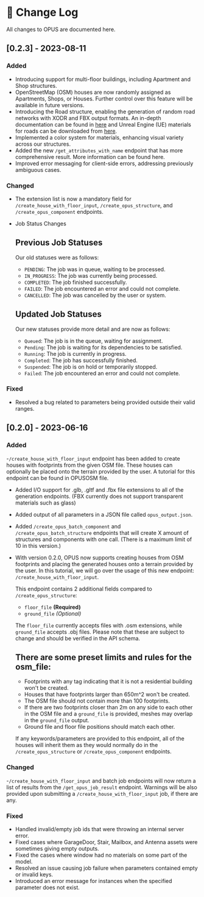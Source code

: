 # 📝 Change Log

All changes to OPUS are documented here.

## \[0.2.3] - 2023-08-11

### Added

* Introducing support for multi-floor buildings, including Apartment and Shop structures.
* OpenStreetMap (OSM) houses are now randomly assigned as Apartments, Shops, or Houses. Further control over this feature will be available in future versions.
* Introducing the Road structure, enabling the generation of random road networks with XODR and FBX output formats. An in-depth documentation can be found in [here](road\_supports.md) and Unreal Engine (UE) materials for roads can be downloaded from [here](https://drive.google.com/file/d/1wv0\_EHfYJGfHfEpv1x3QV50m9NI4kc7e/view?usp=sharing).
* Implemented a color system for materials, enhancing visual variety across our structures.
* Added the new `/get_attributes_with_name` endpoint that has more comprehensive result. More information can be found here.
* Improved error messaging for client-side errors, addressing previously ambiguous cases.

### Changed

* The extension list is now a mandatory field for `/create_house_with_floor_input`, `/create_opus_structure`, and `/create_opus_component` endpoints.
*   Job Status Changes

    ## Previous Job Statuses

    Our old statuses were as follows:

    * `PENDING`: The job was in queue, waiting to be processed.
    * `IN_PROGRESS`: The job was currently being processed.
    * `COMPLETED`: The job finished successfully.
    * `FAILED`: The job encountered an error and could not complete.
    * `CANCELLED`: The job was cancelled by the user or system.

    ## Updated Job Statuses

    Our new statuses provide more detail and are now as follows:

    * `Queued`: The job is in the queue, waiting for assignment.
    * `Pending`: The job is waiting for its dependencies to be satisfied.
    * `Running`: The job is currently in progress.
    * `Completed`: The job has successfully finished.
    * `Suspended`: The job is on hold or temporarily stopped.
    * `Failed`: The job encountered an error and could not complete.

### Fixed

* Resolved a bug related to parameters being provided outside their valid ranges.

## \[0.2.0] - 2023-06-16

### Added

\-`/create_house_with_floor_input` endpoint has been added to create houses with footprints from the given OSM file. These houses can optionally be placed onto the terrain provided by the user. A tutorial for this endpoint can be found in OPUSOSM file.

* Added I/O support for .glb, .gltf and .fbx file extensions to all of the generation endpoints. (FBX currently does not support transparent materials such as glass)
* Added output of all parameters in a JSON file called `opus_output.json`.
* Added `/create_opus_batch_component` and `/create_opus_batch_structure` endpoints that will create X amount of structures and components with one call. (There is a maximum limit of 10 in this version.)



*   With version 0.2.0, OPUS now supports creating houses from OSM footprints and placing the generated houses onto a terrain provided by the user. In this tutorial, we will go over the usage of this new endpoint: `/create_house_with_floor_input`.

    This endpoint contains 2 additional fields compared to `/create_opus_structure`:

    * `floor_file` **(Required)**
    * `ground_file` _(Optional)_

    The `floor_file` currently accepts files with .osm extensions, while `ground_file` accepts .obj files. Please note that these are subject to change and should be verified in the API schema.

    ## There are some preset limits and rules for the osm\_file:

    * Footprints with any tag indicating that it is not a residential building won't be created.
    * Houses that have footprints larger than 650m^2 won't be created.
    * The OSM file should not contain more than 100 footprints.
    * If there are two footprints closer than 2m on any side to each other in the OSM file and a `ground_file` is provided, meshes may overlap in the `ground_file` output.
    * Ground file and floor file positions should match each other.

    If any keywords/parameters are provided to this endpoint, all of the houses will inherit them as they would normally do in the `/create_opus_structure` or `/create_opus_component` endpoints.

### Changed

\-`/create_house_with_floor_input` and batch job endpoints will now return a list of results from the `/get_opus_job_result` endpoint. Warnings will be also provided upon submitting a `/create_house_with_floor_input` job, if there are any.

### Fixed

* Handled invalid/empty job ids that were throwing an internal server error.
* Fixed cases where GarageDoor, Stair, Mailbox, and Antenna assets were sometimes giving empty outputs.
* Fixed the cases where window had no materials on some part of the model.
* Resolved an issue causing job failure when parameters contained empty or invalid keys.
* Introduced an error message for instances when the specified parameter does not exist.
